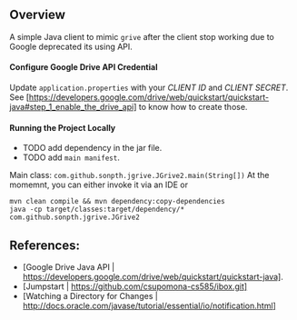 ## Overview
A simple Java client to mimic <code>grive</code> after the client stop working due to Google deprecated its using API.

#### Configure Google Drive API Credential
Update <code>application.properties</code> with your *CLIENT ID* and *CLIENT SECRET*.
 See [https://developers.google.com/drive/web/quickstart/quickstart-java#step_1_enable_the_drive_api] to know how to create those.

#### Running the Project Locally
* TODO add dependency in the jar file.
* TODO add `main manifest`.

Main class: `com.github.sonpth.jgrive.JGrive2.main(String[])`
At the momemnt, you can either invoke it via an IDE or
```
mvn clean compile && mvn dependency:copy-dependencies
java -cp target/classes:target/dependency/* com.github.sonpth.jgrive.JGrive2
```

## References:
* [Google Drive Java API | https://developers.google.com/drive/web/quickstart/quickstart-java].
* [Jumpstart | https://github.com/csupomona-cs585/ibox.git]
* [Watching a Directory for Changes | http://docs.oracle.com/javase/tutorial/essential/io/notification.html]
